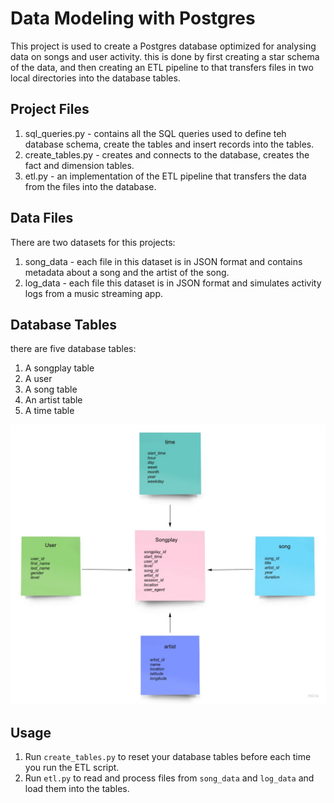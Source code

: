 # Data Modeling with Postgres

This project is used to create a Postgres database optimized for analysing data on songs and user activity. 
this is done by first creating a star schema of the data, and then creating an ETL pipeline to that transfers files in two local directories into the database tables. 

## Project Files
 
1. sql_queries.py - contains all the SQL queries used to define teh database schema, create the tables and insert records into the tables.
2. create_tables.py - creates and connects to the database, creates the fact and dimension tables.
3. etl.py - an implementation of the ETL pipeline that transfers the data from the files into the database.

## Data Files

There are two datasets for this projects:

1. song_data - each file in this dataset is in JSON format and contains metadata about a song and the artist of the song.
2. log_data - each file this dataset is in JSON format and simulates activity logs from a music streaming app.

## Database Tables

there are five database tables:

1. A songplay table
2. A user
3. A song table
4. An artist table
5. A time table

![star schema](/star_schema.jpg)


## Usage

1. Run `create_tables.py` to reset your database tables before each time you run the ETL script. 
2. Run `etl.py` to read and process files from `song_data` and `log_data` and load them into the tables. 
